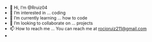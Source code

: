 - 👋 Hi, I’m @Rruiz04
- 👀 I’m interested in ... coding
- 🌱 I’m currently learning ... how to code
- 💞️ I’m looking to collaborate on ... projects
- 📫 How to reach me ... You can reach me at rocioruiz211@gmail.com
-

<!---
Rruiz04/Rruiz04 is a ✨ special ✨ repository because its `README.md` (this file) appears on your GitHub profile.
You can click the Preview link to take a look at your changes.
--->
